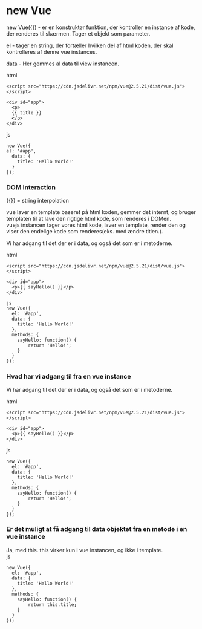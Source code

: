 # new Vue
new Vue({}) - er en konstruktør funktion, der kontroller en instance af kode, der renderes til skærmen.
	Tager et objekt som parameter.

el - tager en string, der fortæller hvilken del af html koden, der skal kontrolleres af denne vue instances.

data - Her gemmes al data til view instancen. 

html
```
<script src="https://cdn.jsdelivr.net/npm/vue@2.5.21/dist/vue.js"></script>

<div id="app">
  <p>
  {{ title }}
  </p>
</div>
```
js
```
new Vue({
el: '#app',
  data: {
    title: 'Hello World!'
  }
});
```
### DOM Interaction
{{}} = string interpolation  

vue laver en template baseret på html koden, gemmer det internt, og bruger templaten til at lave den rigtige html kode, som renderes i DOMen.  
vuejs instancen tager vores html kode, laver en template, render den og viser den endelige kode som renderes(eks. med ændre titlen.).  

Vi har adgang til det der er i data, og også det som er i metoderne.  

html  
```
<script src="https://cdn.jsdelivr.net/npm/vue@2.5.21/dist/vue.js"></script>

<div id="app">
  <p>{{ sayHello() }}</p>
</div>

js  
new Vue({
  el: '#app',
  data: {
    title: 'Hello World!'
  }, 
  methods: {
  	sayHello: function() {
    	return 'Hello!';
    }
  }
});
```
### Hvad har vi adgang til fra en vue instance
Vi har adgang til det der er i data, og også det som er i metoderne.

html  
```
<script src="https://cdn.jsdelivr.net/npm/vue@2.5.21/dist/vue.js"></script>

<div id="app">
  <p>{{ sayHello() }}</p>
</div>
```
js  
```
new Vue({
  el: '#app',
  data: {
    title: 'Hello World!'
  }, 
  methods: {
  	sayHello: function() {
    	return 'Hello!';
    }
  }
});
```
### Er det muligt at få adgang til data objektet fra en metode i en vue instance
Ja, med this. this virker kun i vue instancen, og ikke i template.  
js  
```
new Vue({
  el: '#app',
  data: {
    title: 'Hello World!'
  }, 
  methods: {
  	sayHello: function() {
    	return this.title;
    }
  }
});
```
